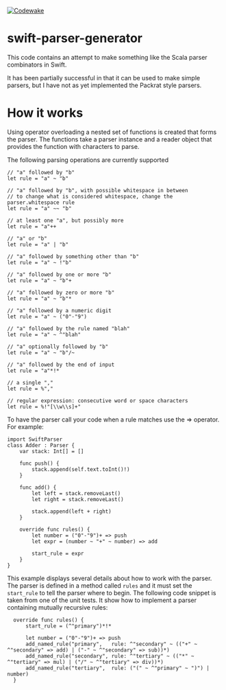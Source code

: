 [![Codewake](https://www.codewake.com/badges/ask_question.svg)](https://www.codewake.com/p/swift-parser-generator)

swift-parser-generator
======================

This code contains an attempt to make something like the Scala parser combinators in Swift.

It has been partially successful in that it can be used to make simple parsers, but I have not as yet implemented the Packrat style parsers.

How it works
============

Using operator overloading a nested set of functions is created that forms the parser.
The functions take a parser instance and a reader object that provides the function with characters to parse.

The following parsing operations are currently supported

    // "a" followed by "b"
    let rule = "a" ~ "b"

	// "a" followed by "b", with possible whitespace in between
	// to change what is considered whitespace, change the parser.whitespace rule
	let rule = "a" ~~ "b"

	// at least one "a", but possibly more
	let rule = "a"++

    // "a" or "b"
    let rule = "a" | "b"

    // "a" followed by something other than "b"
    let rule = "a" ~ !"b"

    // "a" followed by one or more "b"
    let rule = "a" ~ "b"+

    // "a" followed by zero or more "b"
    let rule = "a" ~ "b"*

    // "a" followed by a numeric digit
    let rule = "a" ~ ("0"-"9")

    // "a" followed by the rule named "blah"
    let rule = "a" ~ ^"blah"

    // "a" optionally followed by "b"
    let rule = "a" ~ "b"/~

    // "a" followed by the end of input
    let rule = "a"*!*

    // a single "," 
    let rule = %","
        
    // regular expression: consecutive word or space characters
    let rule = %!"[\\w\\s]+"

To have the parser call your code when a rule matches use the => operator.  For example:

    import SwiftParser
    class Adder : Parser {
        var stack: Int[] = []
        
        func push() {
            stack.append(self.text.toInt()!)
        }
        
        func add() {
            let left = stack.removeLast()
            let right = stack.removeLast()
            
            stack.append(left + right)
        }
        
        override func rules() {
            let number = ("0"-"9")+ => push
            let expr = (number ~ "+" ~ number) => add
            
            start_rule = expr
        }
    }

This example displays several details about how to work with the parser.  The parser is defined in a method called `rules` and it must set the `start_rule` to tell the parser where to begin.
The following code snippet is taken from one of the unit tests.  It show how to implement a parser containing  mutually recursive rules:

      override func rules() {
          start_rule = (^"primary")*!*
            
          let number = ("0"-"9")+ => push
          add_named_rule("primary",   rule: ^"secondary" ~ (("+" ~ ^"secondary" => add) | ("-" ~ ^"secondary" => sub))*)
          add_named_rule("secondary", rule: ^"tertiary" ~ (("*" ~ ^"tertiary" => mul) | ("/" ~ ^"tertiary" => div))*)
          add_named_rule("tertiary",  rule: ("(" ~ ^"primary" ~ ")") | number)
      }


